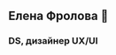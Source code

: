 ## Елена Фролова 👋
### DS, дизайнер UX/UI
<!--
**ElenaFro/ElenaFro** is a ✨ _special_ ✨ repository because its `README.md` (this file) appears on your GitHub profile.

Here are some ideas to get you started:

- 🔭 I’m currently working on CSS, HTML
